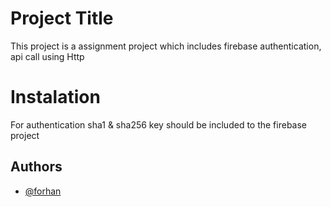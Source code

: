 
# Project Title

This project is a assignment project which includes firebase authentication, api call using Http

# Instalation

For authentication sha1 & sha256 key should be included to the firebase project


## Authors

- [@forhan](https://github.com/Forhan96)